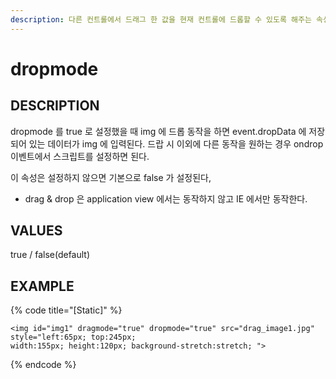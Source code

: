 ```yaml
---
description: 다른 컨트롤에서 드래그 한 값을 현재 컨트롤에 드롭할 수 있도록 해주는 속성이다
---
```


# dropmode

## DESCRIPTION

dropmode 를 true 로 설정했을 때 img 에 드롭 동작을 하면 event.dropData 에 저장되어 있는 데이터가 img 에 입력된다.
드랍 시 이외에 다른 동작을 원하는 경우 ondrop 이벤트에서 스크립트를 설정하면 된다.

이 속성은 설정하지 않으면 기본으로 false 가 설정된다,

* drag & drop 은 application view 에서는 동작하지 않고 IE 에서만 동작한다.  

## VALUES

true / false(default)

## EXAMPLE

{% code title="\[Static\]" %}
```markup
<img id="img1" dragmode="true" dropmode="true" src="drag_image1.jpg" style="left:65px; top:245px; 
width:155px; height:120px; background-stretch:stretch; "> 
```
{% endcode %}

